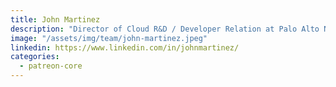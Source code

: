 ```yaml
---
title: John Martinez
description: "Director of Cloud R&D / Developer Relation at Palo Alto Networks"
image: "/assets/img/team/john-martinez.jpeg"
linkedin: https://www.linkedin.com/in/johnmartinez/
categories:
  - patreon-core
---
```

